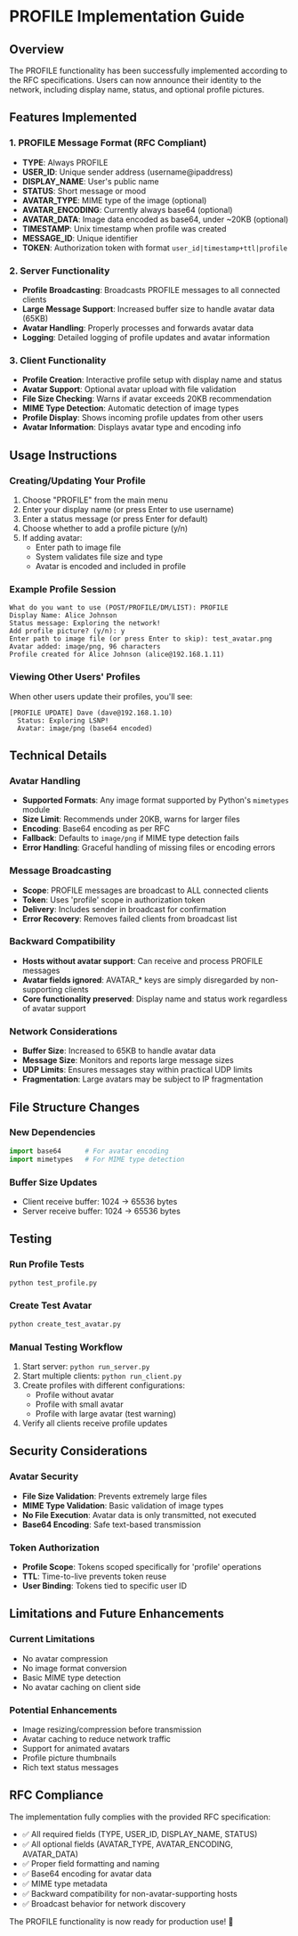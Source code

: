 # PROFILE Implementation Guide

## Overview
The PROFILE functionality has been successfully implemented according to the RFC specifications. Users can now announce their identity to the network, including display name, status, and optional profile pictures.

## Features Implemented

### 1. PROFILE Message Format (RFC Compliant)
- **TYPE**: Always PROFILE
- **USER_ID**: Unique sender address (username@ipaddress)
- **DISPLAY_NAME**: User's public name
- **STATUS**: Short message or mood
- **AVATAR_TYPE**: MIME type of the image (optional)
- **AVATAR_ENCODING**: Currently always base64 (optional)
- **AVATAR_DATA**: Image data encoded as base64, under ~20KB (optional)
- **TIMESTAMP**: Unix timestamp when profile was created
- **MESSAGE_ID**: Unique identifier
- **TOKEN**: Authorization token with format `user_id|timestamp+ttl|profile`

### 2. Server Functionality
- **Profile Broadcasting**: Broadcasts PROFILE messages to all connected clients
- **Large Message Support**: Increased buffer size to handle avatar data (65KB)
- **Avatar Handling**: Properly processes and forwards avatar data
- **Logging**: Detailed logging of profile updates and avatar information

### 3. Client Functionality
- **Profile Creation**: Interactive profile setup with display name and status
- **Avatar Support**: Optional avatar upload with file validation
- **File Size Checking**: Warns if avatar exceeds 20KB recommendation
- **MIME Type Detection**: Automatic detection of image types
- **Profile Display**: Shows incoming profile updates from other users
- **Avatar Information**: Displays avatar type and encoding info

## Usage Instructions

### Creating/Updating Your Profile
1. Choose "PROFILE" from the main menu
2. Enter your display name (or press Enter to use username)
3. Enter a status message (or press Enter for default)
4. Choose whether to add a profile picture (y/n)
5. If adding avatar:
   - Enter path to image file
   - System validates file size and type
   - Avatar is encoded and included in profile

### Example Profile Session
```
What do you want to use (POST/PROFILE/DM/LIST): PROFILE
Display Name: Alice Johnson
Status message: Exploring the network!
Add profile picture? (y/n): y
Enter path to image file (or press Enter to skip): test_avatar.png
Avatar added: image/png, 96 characters
Profile created for Alice Johnson (alice@192.168.1.11)
```

### Viewing Other Users' Profiles
When other users update their profiles, you'll see:
```
[PROFILE UPDATE] Dave (dave@192.168.1.10)
  Status: Exploring LSNP!
  Avatar: image/png (base64 encoded)
```

## Technical Details

### Avatar Handling
- **Supported Formats**: Any image format supported by Python's `mimetypes` module
- **Size Limit**: Recommends under 20KB, warns for larger files
- **Encoding**: Base64 encoding as per RFC
- **Fallback**: Defaults to `image/png` if MIME type detection fails
- **Error Handling**: Graceful handling of missing files or encoding errors

### Message Broadcasting
- **Scope**: PROFILE messages are broadcast to ALL connected clients
- **Token**: Uses 'profile' scope in authorization token
- **Delivery**: Includes sender in broadcast for confirmation
- **Error Recovery**: Removes failed clients from broadcast list

### Backward Compatibility
- **Hosts without avatar support**: Can receive and process PROFILE messages
- **Avatar fields ignored**: AVATAR_* keys are simply disregarded by non-supporting clients
- **Core functionality preserved**: Display name and status work regardless of avatar support

### Network Considerations
- **Buffer Size**: Increased to 65KB to handle avatar data
- **Message Size**: Monitors and reports large message sizes
- **UDP Limits**: Ensures messages stay within practical UDP limits
- **Fragmentation**: Large avatars may be subject to IP fragmentation

## File Structure Changes

### New Dependencies
```python
import base64      # For avatar encoding
import mimetypes   # For MIME type detection
```

### Buffer Size Updates
- Client receive buffer: 1024 → 65536 bytes
- Server receive buffer: 1024 → 65536 bytes

## Testing

### Run Profile Tests
```bash
python test_profile.py
```

### Create Test Avatar
```bash
python create_test_avatar.py
```

### Manual Testing Workflow
1. Start server: `python run_server.py`
2. Start multiple clients: `python run_client.py`
3. Create profiles with different configurations:
   - Profile without avatar
   - Profile with small avatar
   - Profile with large avatar (test warning)
4. Verify all clients receive profile updates

## Security Considerations

### Avatar Security
- **File Size Validation**: Prevents extremely large files
- **MIME Type Validation**: Basic validation of image types
- **No File Execution**: Avatar data is only transmitted, not executed
- **Base64 Encoding**: Safe text-based transmission

### Token Authorization
- **Profile Scope**: Tokens scoped specifically for 'profile' operations
- **TTL**: Time-to-live prevents token reuse
- **User Binding**: Tokens tied to specific user ID

## Limitations and Future Enhancements

### Current Limitations
- No avatar compression
- No image format conversion
- Basic MIME type detection
- No avatar caching on client side

### Potential Enhancements
- Image resizing/compression before transmission
- Avatar caching to reduce network traffic
- Support for animated avatars
- Profile picture thumbnails
- Rich text status messages

## RFC Compliance

The implementation fully complies with the provided RFC specification:
- ✅ All required fields (TYPE, USER_ID, DISPLAY_NAME, STATUS)
- ✅ All optional fields (AVATAR_TYPE, AVATAR_ENCODING, AVATAR_DATA)
- ✅ Proper field formatting and naming
- ✅ Base64 encoding for avatar data
- ✅ MIME type metadata
- ✅ Backward compatibility for non-avatar-supporting hosts
- ✅ Broadcast behavior for network discovery

The PROFILE functionality is now ready for production use! 🎉
